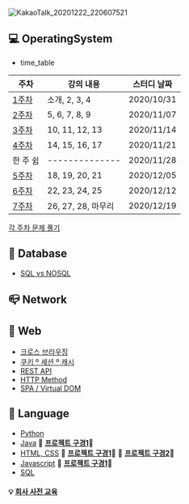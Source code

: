 ![KakaoTalk_20201222_220607521](https://user-images.githubusercontent.com/23302973/102891714-0b4e3e80-44a2-11eb-8f20-bf4e2cf0b961.jpg)


## :computer: OperatingSystem
* time_table

|주차|강의 내용|스터디 날짜|
|------|---|---|
|[1주차](https://github.com/chaticker/Tech_Room/tree/main/OS/1%EC%A3%BC%EC%B0%A8)|소개, 2, 3, 4|2020/10/31|
|[2주차](https://github.com/chaticker/Tech_Room/tree/main/OS/2%EC%A3%BC%EC%B0%A8)|5, 6, 7, 8, 9|2020/11/07|
|[3주차](https://github.com/chaticker/Tech_Room/tree/main/OS/3%EC%A3%BC%EC%B0%A8)|10, 11, 12, 13|2020/11/14|
|[4주차](https://github.com/chaticker/Tech_Room/tree/main/OS/4%EC%A3%BC%EC%B0%A8)|14, 15, 16, 17|2020/11/21|
|한 주 쉼|--------------|2020/11/28|
|[5주차](https://github.com/chaticker/Tech_Room/tree/main/OS/5%EC%A3%BC%EC%B0%A8)|18, 19, 20, 21|2020/12/05|
|[6주차](https://github.com/chaticker/Tech_Room/tree/main/OS/6%EC%A3%BC%EC%B0%A8)|22, 23, 24, 25|2020/12/12|
|[7주차](https://github.com/chaticker/Tech_Room/tree/main/OS/7%EC%A3%BC%EC%B0%A8)|26, 27, 28, 마무리|2020/12/19|  

[각 주차 문제 풀기](https://www.notion.so/OS-b6fa540d38514b90b8b854ecf856f625)

## :floppy_disk: Database  
 * [SQL vs NOSQL](https://github.com/chaticker/Tech_Room/blob/main/DB/SQL%20vs%20NoSQL.md)



## :mailbox_closed: Network  




## :postbox: Web
 * [크로스 브라우징](https://github.com/chaticker/Tech_Room/blob/main/Web/%ED%81%AC%EB%A1%9C%EC%8A%A4%20%EB%B8%8C%EB%9D%BC%EC%9A%B0%EC%A7%95.md)
 * [쿠키 º 세션 º 캐시](https://github.com/chaticker/Tech_Room/blob/main/Web/%EC%BF%A0%ED%82%A4%20%C2%BA%20%EC%84%B8%EC%85%98%20%C2%BA%20%EC%BA%90%EC%8B%9C.md)
 * [REST API]()
 * [HTTP Method]()
 * [SPA / Virtual DOM](https://github.com/chaticker/Tech_Room/blob/main/Web/SPA%20~%20Virtual%20DOM.md)


## :key: Language
  * [Python](https://github.com/chaticker/Algorithm)
  * [Java](https://github.com/chaticker/Tech_Room/tree/main/Language/Java) :round_pushpin: **[프로젝트 구경1](https://github.com/chaticker/2nd_Project)**:eyes:
  * [HTML, CSS](https://github.com/chaticker/Tech_Room/tree/main/Language/HTML%2CCSS)
  :round_pushpin: **[프로젝트 구경1](https://github.com/chaticker/Web_Portfolio)**:eyes:
  :round_pushpin: **[프로젝트 구경2](https://github.com/chaticker/First_Project)**:eyes:
  * [Javascript](https://github.com/chaticker/Tech_Room/tree/main/Language/Javascript)   :round_pushpin: **[프로젝트 구경1](https://github.com/chaticker/paint_js)**:eyes:
  * [SQL](https://github.com/chaticker/Tech_Room/tree/main/Language/SQL)
  

#### :bulb: [회사 사전 교육](https://github.com/chaticker/Tech_Room/blob/main/%ED%9A%8C%EC%82%AC%20%EC%82%AC%EC%A0%84%EA%B5%90%EC%9C%A1%20%EA%B3%BC%EC%A0%95.md)

